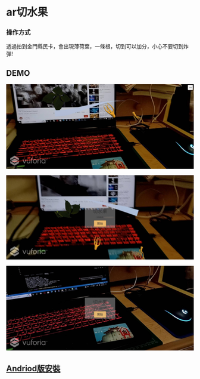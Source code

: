 # ar切水果
### 操作方式
透過拍到金門縣民卡，會出現薄荷葉，一條根，切到可以加分，小心不要切到炸彈!
## DEMO
![遊戲畫面](https://github.com/nohano1l/gamedesign/blob/master/AR/fruitnija/img/gameview.jpg)

![完成畫面](https://github.com/nohano1l/gamedesign/blob/master/AR/fruitnija/img/finish.jpg)

![結束畫面](https://github.com/nohano1l/gamedesign/blob/master/AR/fruitnija/img/gameover.jpg)
## [Andriod版安裝](https://drive.google.com/file/d/1T94pHG3bFjtcbcV9WxIo-aIXhmRgctCc/view?usp=sharing)
